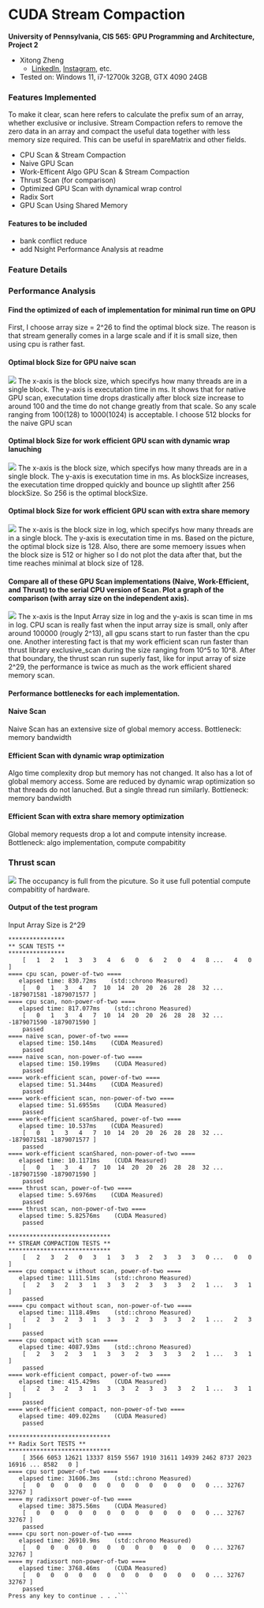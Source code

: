 CUDA Stream Compaction
======================

**University of Pennsylvania, CIS 565: GPU Programming and Architecture, Project 2**

* Xitong Zheng
  * [LinkedIn](https://www.linkedin.com/in/xitong-zheng-5b6543205/), [Instagram](https://www.instagram.com/simonz_zheng/), etc.
* Tested on: Windows 11, i7-12700k 32GB, GTX 4090 24GB

### Features Implemented
To make it clear, scan here refers to calculate the prefix sum of an array, whether exclusive or inclusive. Stream Compaction refers to remove the zero data in an array and compact the useful data together with less memory size required. This can be useful in spareMatrix and other fields.
- CPU Scan & Stream Compaction 
- Naive GPU Scan 
- Work-Efficent Algo GPU Scan & Stream Compaction
- Thrust Scan (for comparison)
- Optimized GPU Scan with dynamical wrap control
- Radix Sort
- GPU Scan Using Shared Memory 
#### Features to be included
- bank conflict reduce
- add Nsight Performance Analysis at readme
### Feature Details
### Performance Analysis
#### Find the optimized of each of implementation for minimal run time on GPU
First, I choose array size = 2^26 to find the optimal block size. The reason is that stream generally comes in a large scale and if it is small size, then using cpu is rather fast. 

#### Optimal block Size for GPU naive scan
![](./img/Native_GPU_Scan.png)
The x-axis is the block size, which specifys how many threads are in a single block. The y-axis is executation time in ms.
It shows that for native GPU scan, executation time drops drastically after block size increase to around 100 and the time do not change greatly from that scale. So any scale ranging from 100(128) to 1000(1024) is acceptable. I choose 512 blocks for the naive GPU scan

#### Optimal block Size for work efficient GPU scan with dynamic wrap lanuching
![](./img/work_efficient_scan_dynamic_wrap_lanuching.png)
The x-axis is the block size, which specifys how many threads are in a single block. The y-axis is executation time in ms.
As blockSize increases, the executation time dropped quickly and bounce up slightlt after 256 blockSize. So 256 is the optimal blockSize.

#### Optimal block Size for work efficient GPU scan with extra share memory
![](./img/share_memory_optimization.png)
The x-axis is the block size in log, which specifys how many threads are in a single block. The y-axis is executation time in ms.
Based on the picture, the optimal block size is 128. Also, there are some memoery issues when the block size is 512 or higher so I do not plot the data after that, but the time reaches minimal at block size of 128.


#### Compare all of these GPU Scan implementations (Naive, Work-Efficient, and Thrust) to the serial CPU version of Scan. Plot a graph of the comparison (with array size on the independent axis).
![](./img/performance.png)
The x-axis is the Input Array size in log and the y-axis is scan time in ms in log.
CPU scan is really fast when the input array size is small, only after around 100000 (rougly 2^13), all gpu scans start to run faster than the cpu one. Another interesting fact is that my work efficient scan run faster than thrust library exclusive_scan during the size ranging from 10^5 to 10^8. After that boundary, the thrust scan run superly fast, like for input array of size 2^29, the performance is twice as much as the work efficient shared memory scan.

#### Performance bottlenecks for each implementation.
#### Naive Scan
Naive Scan has an extensive size of global memory access.
Bottleneck: memory bandwidth

#### Efficient Scan with dynamic wrap optimization
Algo time complexity drop but memory has not changed. It also has a lot of global memory access. Some are reduced by dynamic wrap optimization so that threads do not lanuched. But a single thread run similarly.
Bottleneck: memory bandwidth

#### Efficient Scan with extra share memory optimization
Global memory requests drop a lot and compute intensity increase.
Bottleneck: algo implementation, compute compabitity

### Thrust scan
![](./img/thrust_analysis_1.png)
The occupancy is full from the picuture. So it use full potential compute compabitity of hardware.

#### Output of the test program
Input Array Size is 2^29

```
****************
** SCAN TESTS **
****************
    [   1   2   1   3   3   4   6   0   6   2   0   4   8 ...   4   0 ]
==== cpu scan, power-of-two ====
   elapsed time: 830.72ms    (std::chrono Measured)
    [   0   1   3   4   7  10  14  20  20  26  28  28  32 ... -1879071581 -1879071577 ]
==== cpu scan, non-power-of-two ====
   elapsed time: 817.077ms    (std::chrono Measured)
    [   0   1   3   4   7  10  14  20  20  26  28  28  32 ... -1879071590 -1879071590 ]
    passed
==== naive scan, power-of-two ====
   elapsed time: 150.14ms    (CUDA Measured)
    passed
==== naive scan, non-power-of-two ====
   elapsed time: 150.199ms    (CUDA Measured)
    passed
==== work-efficient scan, power-of-two ====
   elapsed time: 51.344ms    (CUDA Measured)
    passed
==== work-efficient scan, non-power-of-two ====
   elapsed time: 51.6955ms    (CUDA Measured)
    passed
==== work-efficient scanShared, power-of-two ====
   elapsed time: 10.537ms    (CUDA Measured)
    [   0   1   3   4   7  10  14  20  20  26  28  28  32 ... -1879071581 -1879071577 ]
    passed
==== work-efficient scanShared, non-power-of-two ====
   elapsed time: 10.1171ms    (CUDA Measured)
    [   0   1   3   4   7  10  14  20  20  26  28  28  32 ... -1879071590 -1879071590 ]
    passed
==== thrust scan, power-of-two ====
   elapsed time: 5.6976ms    (CUDA Measured)
    passed
==== thrust scan, non-power-of-two ====
   elapsed time: 5.82576ms    (CUDA Measured)
    passed

*****************************
** STREAM COMPACTION TESTS **
*****************************
    [   2   3   2   0   3   1   3   3   2   3   3   3   0 ...   0   0 ]
==== cpu compact w ithout scan, power-of-two ====
   elapsed time: 1111.51ms    (std::chrono Measured)
    [   2   3   2   3   1   3   3   2   3   3   3   2   1 ...   3   1 ]
    passed
==== cpu compact without scan, non-power-of-two ====
   elapsed time: 1118.49ms    (std::chrono Measured)
    [   2   3   2   3   1   3   3   2   3   3   3   2   1 ...   2   3 ]
    passed
==== cpu compact with scan ====
   elapsed time: 4087.93ms    (std::chrono Measured)
    [   2   3   2   3   1   3   3   2   3   3   3   2   1 ...   3   1 ]
    passed
==== work-efficient compact, power-of-two ====
   elapsed time: 415.429ms    (CUDA Measured)
    [   2   3   2   3   1   3   3   2   3   3   3   2   1 ...   3   1 ]
    passed
==== work-efficient compact, non-power-of-two ====
   elapsed time: 409.022ms    (CUDA Measured)
    passed

*****************************
** Radix Sort TESTS **
*****************************
    [ 3566 6053 12621 13337 8159 5567 1910 31611 14939 2462 8737 2023 16916 ... 8582   0 ]
==== cpu sort power-of-two ====
   elapsed time: 31606.3ms    (std::chrono Measured)
    [   0   0   0   0   0   0   0   0   0   0   0   0   0 ... 32767 32767 ]
==== my radixsort power-of-two ====
   elapsed time: 3875.56ms    (CUDA Measured)
    [   0   0   0   0   0   0   0   0   0   0   0   0   0 ... 32767 32767 ]
    passed
==== cpu sort non-power-of-two ====
   elapsed time: 26910.9ms    (std::chrono Measured)
    [   0   0   0   0   0   0   0   0   0   0   0   0   0 ... 32767 32767 ]
==== my radixsort non-power-of-two ====
   elapsed time: 3768.46ms    (CUDA Measured)
    [   0   0   0   0   0   0   0   0   0   0   0   0   0 ... 32767 32767 ]
    passed
Press any key to continue . . .```